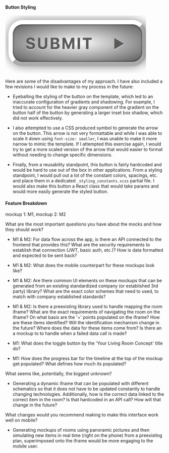 #### Button Styling

![Formatted Button](./button_formatting/formatted_button.png)

Here are some of the disadvantages of my approach. I have also included a few revisions I would like to make to my process in the future:

  - Eyeballing the styling of the button on the template, which led to an inaccurate configuration of gradients and shadowing. For example, I tried to account for the heavier gray component of the gradient on the button half of the button by generating a larger inset box shadow, which did not work effectively.

  - I also attempted to use a CSS produced symbol to generate the arrow on the button. This arrow is not very formattable and while I was able to scale it down using `font-size: smaller`, I was unable to make it more narrow to mimic the template. If I attempted this exercise again, I would try to get a more scaled version of the arrow that would easier to format without needing to change specific dimensions.

  - Finally, from a reusability standpoint, this button is fairly hardcoded and would be hard to use out of the box in other applications. From a styling standpoint, I would pull out a lot of the constant colors, spacings, etc. and place them in a dedicated `_styling_constants.scss` partial file. I would also make this button a React class that would take params and would more easily generate the styled button.

#### Feature Breakdown

mockup 1: M1, mockup 2: M2

What are the most important questions you have about the mocks and how they should work?

  - M1 & M2: For data flow across the app, is there an API connected to the frontend that provides this? What are the security requirements to establish that connection (JWT, basic auth, etc.)? How is data formatted and expected to be sent back?

  - M1 & M2: What does the mobile counterpart for these mockups look like?

  - M1 & M2: Are there common UI elements on these mockups that can be generated from an existing standardized company (or established 3rd party) library? What are the exact color schemes that need to used, to match with company established standards?

  - M1 & M2: Is there a preexisting library used to handle mapping the room iframe? What are the exact requirements of navigating the room on the iframe? On what basis are the '+' points populated on the iframe? How are these items identified? Will the identification mechanism change in the future? Where does the data for these items come from? Is there an a mockup to to handle when a failed data call is made?

  - M1: What does the toggle button by the 'Your Living Room Concept' title do?

  - M1: How does the progress bar for the timeline at the top of the mockup get populated? What defines how much its populated?

What seems like, potentially, the biggest unknown?

  - Generating a dynamic iframe that can be populated with different schematics so that it does not have to be updated constantly to handle changing technologies. Additionally, how is the correct data linked to the correct item in the room? Is that hardcoded in an API call? How will that change in the future?

What changes would you recommend making to make this interface work well on mobile?

  - Generating mockups of rooms using panoramic pictures and then simulating new items in real time (right on the phone) from a preexisting plan, superimposed onto the iframe would be more engaging to the mobile user.

